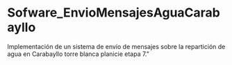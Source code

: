 # Sofware_EnvioMensajesAguaCarabayllo
Implementación de un sistema de envío de mensajes sobre la repartición de agua en Carabayllo torre blanca  planicie etapa 7.”
